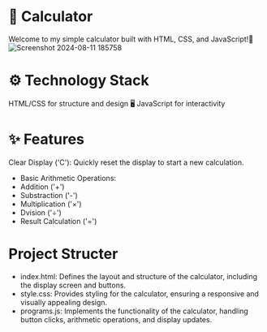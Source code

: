 # 🧮 Calculator
Welcome to my simple calculator built with HTML, CSS, and JavaScript!🎉
![Screenshot 2024-08-11 185758](https://github.com/user-attachments/assets/f50178bb-8c00-4112-93dd-6c470a22f6ec)

# ⚙️ Technology Stack
HTML/CSS for structure and design 🖥️
JavaScript for interactivity 

# ✨ Features
Clear Display ('C'): Quickly reset the display to start a new calculation.
- Basic Arithmetic Operations:
- Addition ('+')
- Substraction ('-')
- Multiplication ('×')
- Dvision ('÷')
- Result Calculation ('=')

# Project Structer 
- index.html:  Defines the layout and structure of the calculator, including the display screen and buttons.
- style.css: Provides styling for the calculator, ensuring a responsive and visually appealing design.
- programs.js: Implements the functionality of the calculator, handling button clicks, arithmetic operations, and display updates.





